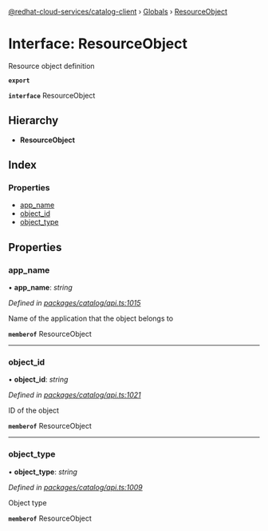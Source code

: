 [@redhat-cloud-services/catalog-client](../README.md) › [Globals](../globals.md) › [ResourceObject](resourceobject.md)

# Interface: ResourceObject

Resource object definition

**`export`** 

**`interface`** ResourceObject

## Hierarchy

* **ResourceObject**

## Index

### Properties

* [app_name](resourceobject.md#app_name)
* [object_id](resourceobject.md#object_id)
* [object_type](resourceobject.md#object_type)

## Properties

###  app_name

• **app_name**: *string*

*Defined in [packages/catalog/api.ts:1015](https://github.com/RedHatInsights/javascript-clients/blob/master/packages/catalog/api.ts#L1015)*

Name of the application that the object belongs to

**`memberof`** ResourceObject

___

###  object_id

• **object_id**: *string*

*Defined in [packages/catalog/api.ts:1021](https://github.com/RedHatInsights/javascript-clients/blob/master/packages/catalog/api.ts#L1021)*

ID of the object

**`memberof`** ResourceObject

___

###  object_type

• **object_type**: *string*

*Defined in [packages/catalog/api.ts:1009](https://github.com/RedHatInsights/javascript-clients/blob/master/packages/catalog/api.ts#L1009)*

Object type

**`memberof`** ResourceObject
